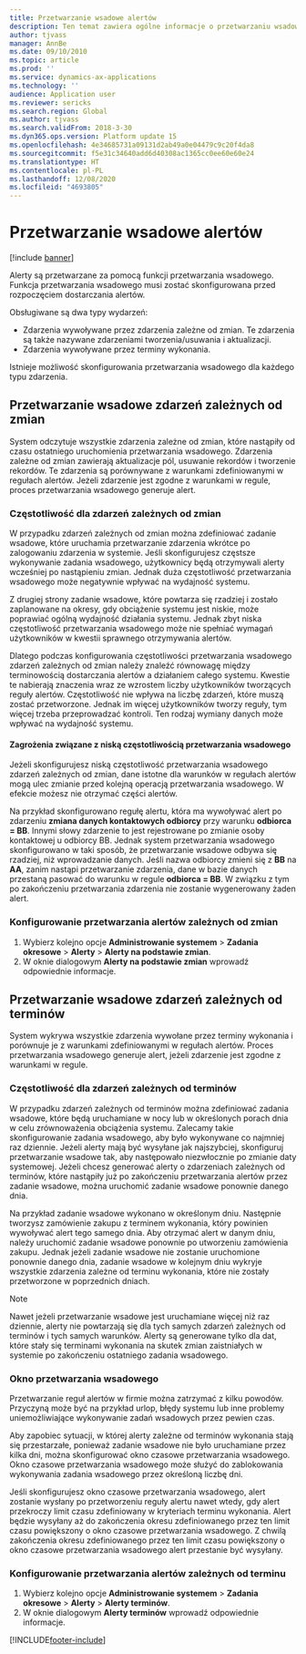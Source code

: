 ```yaml
---
title: Przetwarzanie wsadowe alertów
description: Ten temat zawiera ogólne informacje o przetwarzaniu wsadowym alertów.
author: tjvass
manager: AnnBe
ms.date: 09/10/2010
ms.topic: article
ms.prod: ''
ms.service: dynamics-ax-applications
ms.technology: ''
audience: Application user
ms.reviewer: sericks
ms.search.region: Global
ms.author: tjvass
ms.search.validFrom: 2018-3-30
ms.dyn365.ops.version: Platform update 15
ms.openlocfilehash: 4e34685731a09131d2ab49a0e04479c9c20f4da8
ms.sourcegitcommit: f5e31c34640add6d40308ac1365cc0ee60e60e24
ms.translationtype: HT
ms.contentlocale: pl-PL
ms.lasthandoff: 12/08/2020
ms.locfileid: "4693805"
---
```

# <a name="batch-processing-of-alerts"></a>Przetwarzanie wsadowe alertów

[!include [banner](../includes/banner.md)]

Alerty są przetwarzane za pomocą funkcji przetwarzania wsadowego. Funkcja przetwarzania wsadowego musi zostać skonfigurowana przed rozpoczęciem dostarczania alertów.

Obsługiwane są dwa typy wydarzeń:

- Zdarzenia wywoływane przez zdarzenia zależne od zmian. Te zdarzenia są także nazywane zdarzeniami tworzenia/usuwania i aktualizacji.
- Zdarzenia wywoływane przez terminy wykonania.

Istnieje możliwość skonfigurowania przetwarzania wsadowego dla każdego typu zdarzenia.
        
## <a name="batch-processing-for-change-based-events"></a>Przetwarzanie wsadowe zdarzeń zależnych od zmian

System odczytuje wszystkie zdarzenia zależne od zmian, które nastąpiły od czasu ostatniego uruchomienia przetwarzania wsadowego. Zdarzenia zależne od zmian zawierają aktualizacje pól, usuwanie rekordów i tworzenie rekordów. Te zdarzenia są porównywane z warunkami zdefiniowanymi w regułach alertów. Jeżeli zdarzenie jest zgodne z warunkami w regule, proces przetwarzania wsadowego generuje alert.

### <a name="frequency-for-change-based-events"></a>Częstotliwość dla zdarzeń zależnych od zmian

W przypadku zdarzeń zależnych od zmian można zdefiniować zadanie wsadowe, które uruchamia przetwarzanie zdarzenia wkrótce po zalogowaniu zdarzenia w systemie. Jeśli skonfigurujesz częstsze wykonywanie zadania wsadowego, użytkownicy będą otrzymywali alerty wcześniej po nastąpieniu zmian. Jednak duża częstotliwość przetwarzania wsadowego może negatywnie wpływać na wydajność systemu.

Z drugiej strony zadanie wsadowe, które powtarza się rzadziej i zostało zaplanowane na okresy, gdy obciążenie systemu jest niskie, może poprawiać ogólną wydajność działania systemu. Jednak zbyt niska częstotliwość przetwarzania wsadowego może nie spełniać wymagań użytkowników w kwestii sprawnego otrzymywania alertów.

Dlatego podczas konfigurowania częstotliwości przetwarzania wsadowego zdarzeń zależnych od zmian należy znaleźć równowagę między terminowością dostarczania alertów a działaniem całego systemu. Kwestie te nabierają znaczenia wraz ze wzrostem liczby użytkowników tworzących reguły alertów. Częstotliwość nie wpływa na liczbę zdarzeń, które muszą zostać przetworzone. Jednak im więcej użytkowników tworzy reguły, tym więcej trzeba przeprowadzać kontroli. Ten rodzaj wymiany danych może wpływać na wydajność systemu.

#### <a name="the-risks-of-low-batch-frequency"></a>Zagrożenia związane z niską częstotliwością przetwarzania wsadowego

Jeżeli skonfigurujesz niską częstotliwość przetwarzania wsadowego zdarzeń zależnych od zmian, dane istotne dla warunków w regułach alertów mogą ulec zmianie przed kolejną operacją przetwarzania wsadowego. W efekcie możesz nie otrzymać części alertów.

Na przykład skonfigurowano regułę alertu, która ma wywoływać alert po zdarzeniu **zmiana danych kontaktowych odbiorcy** przy warunku **odbiorca = BB**. Innymi słowy zdarzenie to jest rejestrowane po zmianie osoby kontaktowej u odbiorcy BB. Jednak system przetwarzania wsadowego skonfigurowano w taki sposób, że przetwarzanie wsadowe odbywa się rzadziej, niż wprowadzanie danych. Jeśli nazwa odbiorcy zmieni się z **BB** na **AA**, zanim nastąpi przetwarzanie zdarzenia, dane w bazie danych przestaną pasować do warunku w regule **odbiorca = BB**. W związku z tym po zakończeniu przetwarzania zdarzenia nie zostanie wygenerowany żaden alert.

### <a name="set-up-processing-for-change-based-alerts"></a>Konfigurowanie przetwarzania alertów zależnych od zmian

1. Wybierz kolejno opcje **Administrowanie systemem** &gt; **Zadania okresowe** &gt; **Alerty** &gt; **Alerty na podstawie zmian**.
2. W oknie dialogowym **Alerty na podstawie zmian** wprowadź odpowiednie informacje.

## <a name="batch-processing-for-due-date-events"></a>Przetwarzanie wsadowe zdarzeń zależnych od terminów

System wykrywa wszystkie zdarzenia wywołane przez terminy wykonania i porównuje je z warunkami zdefiniowanymi w regułach alertów. Proces przetwarzania wsadowego generuje alert, jeżeli zdarzenie jest zgodne z warunkami w regule.

### <a name="frequency-for-due-date-events"></a>Częstotliwość dla zdarzeń zależnych od terminów

W przypadku zdarzeń zależnych od terminów można zdefiniować zadania wsadowe, które będą uruchamiane w nocy lub w określonych porach dnia w celu zrównoważenia obciążenia systemu. Zalecamy takie skonfigurowanie zadania wsadowego, aby było wykonywane co najmniej raz dziennie. Jeżeli alerty mają być wysyłane jak najszybciej, skonfiguruj przetwarzanie wsadowe tak, aby następowało niezwłocznie po zmianie daty systemowej. Jeżeli chcesz generować alerty o zdarzeniach zależnych od terminów, które nastąpiły już po zakończeniu przetwarzania alertów przez zadanie wsadowe, można uruchomić zadanie wsadowe ponownie danego dnia.

Na przykład zadanie wsadowe wykonano w określonym dniu. Następnie tworzysz zamówienie zakupu z terminem wykonania, który powinien wywoływać alert tego samego dnia. Aby otrzymać alert w danym dniu, należy uruchomić zadanie wsadowe ponownie po utworzeniu zamówienia zakupu. Jednak jeżeli zadanie wsadowe nie zostanie uruchomione ponownie danego dnia, zadanie wsadowe w kolejnym dniu wykryje wszystkie zdarzenia zależne od terminu wykonania, które nie zostały przetworzone w poprzednich dniach.

> [!NOTE]
> Nawet jeżeli przetwarzanie wsadowe jest uruchamiane więcej niż raz dziennie, alerty nie powtarzają się dla tych samych zdarzeń zależnych od terminów i tych samych warunków. Alerty są generowane tylko dla dat, które stały się terminami wykonania na skutek zmian zaistniałych w systemie po zakończeniu ostatniego zadania wsadowego.

### <a name="batch-processing-window"></a>Okno przetwarzania wsadowego

Przetwarzanie reguł alertów w firmie można zatrzymać z kilku powodów. Przyczyną może być na przykład urlop, błędy systemu lub inne problemy uniemożliwiające wykonywanie zadań wsadowych przez pewien czas.

Aby zapobiec sytuacji, w której alerty zależne od terminów wykonania stają się przestarzałe, ponieważ zadanie wsadowe nie było uruchamiane przez kilka dni, można skonfigurować okno czasowe przetwarzania wsadowego. Okno czasowe przetwarzania wsadowego może służyć do zablokowania wykonywania zadania wsadowego przez określoną liczbę dni.

Jeśli skonfigurujesz okno czasowe przetwarzania wsadowego, alert zostanie wysłany po przetworzeniu reguły alertu nawet wtedy, gdy alert przekroczy limit czasu zdefiniowany w kryteriach terminu wykonania. Alert będzie wysyłany aż do zakończenia okresu zdefiniowanego przez ten limit czasu powiększony o okno czasowe przetwarzania wsadowego. Z chwilą zakończenia okresu zdefiniowanego przez ten limit czasu powiększony o okno czasowe przetwarzania wsadowego alert przestanie być wysyłany.

### <a name="set-up-processing-for-due-date-alerts"></a>Konfigurowanie przetwarzania alertów zależnych od terminu

1. Wybierz kolejno opcje **Administrowanie systemem** &gt; **Zadania okresowe** &gt; **Alerty** &gt; **Alerty terminów**.
2. W oknie dialogowym **Alerty terminów** wprowadź odpowiednie informacje.


[!INCLUDE[footer-include](../../../includes/footer-banner.md)]